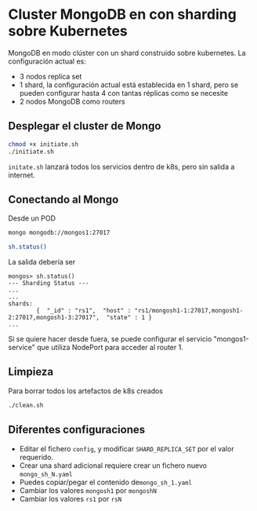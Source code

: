 # Cluster MongoDB en con sharding sobre Kubernetes

MongoDB en modo clúster con un shard construido sobre kubernetes. La configuración actual es:
 - 3 nodos replica set
 - 1 shard, la configuración actual está establecida en 1 shard, pero se pueden configurar hasta 4 con tantas réplicas como se necesite
 - 2 nodos MongoDB como routers

## Desplegar el cluster de Mongo


```sh
chmod +x initiate.sh
./initiate.sh
```
`initate.sh` lanzará todos los servicios dentro de k8s, pero sin salida a internet.
## Conectando al Mongo

Desde un POD
```sh
mongo mongodb://mongos1:27017
```

```sh
sh.status()
```
La salida debería ser 

```
mongos> sh.status()
--- Sharding Status ---   
...
...
shards:
        {  "_id" : "rs1",  "host" : "rs1/mongosh1-1:27017,mongosh1-2:27017,mongosh1-3:27017",  "state" : 1 }
...

```
Si se quiere hacer desde fuera, se puede configurar el servicio "mongos1-service" que utiliza NodePort para acceder al router 1. 

## Limpieza

Para borrar todos los artefactos de k8s creados
```sh
./clean.sh
```

## Diferentes configuraciones

- Editar el fichero `config`, y modificar `SHARD_REPLICA_SET` por el valor requerido.
- Crear una shard adicional requiere crear un fichero nuevo `mongo_sh_N.yaml`
- Puedes copiar/pegar el contenido de`mongo_sh_1.yaml`
- Cambiar los valores `mongosh1` por `mongoshN`  
- Cambiar los valores `rs1` por `rsN`

